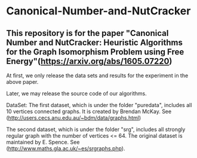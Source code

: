 # Canonical-Number-and-NutCracker


## This repository is for the paper "Canonical Number and NutCracker: Heuristic Algorithms for the Graph Isomorphism Problem using Free Energy"(https://arxiv.org/abs/1605.07220)

At first, we only release the data sets and results for the experiment in the above paper.

Later, we may release the source code of our algorithms.

DataSet:
The first dataset, which is under the folder "puredata", includes
all 10 vertices connected graphs.
It is created by
Brendan McKay. See (http://users.cecs.anu.edu.au/~bdm/data/graphs.html)

The second dataset, which is under the folder "srg", includes all strongly
regular graph with the number of vertices <= 64. The original dataset is maintained by E. Spence. See (http://www.maths.gla.ac.uk/~es/srgraphs.php).

